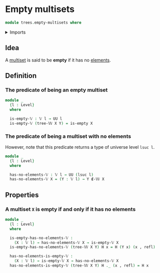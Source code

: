 # Empty multisets

```agda
module trees.empty-multisets where
```

<details><summary>Imports</summary>

```agda
open import foundation.dependent-pair-types
open import foundation.empty-types
open import foundation.identity-types
open import foundation.universe-levels

open import trees.elementhood-relation-w-types
open import trees.multisets
open import trees.w-types
```

</details>

## Idea

A [multiset](trees.multisets.md) is said to be **empty** if it has no
[elements](trees.elementhood-relation-w-types.md).

## Definition

### The predicate of being an empty multiset

```agda
module _
  {l : Level}
  where

  is-empty-𝕍 : 𝕍 l → UU l
  is-empty-𝕍 (tree-𝕎 X Y) = is-empty X
```

### The predicate of being a multiset with no elements

However, note that this predicate returns a type of universe level `lsuc l`.

```agda
module _
  {l : Level}
  where

  has-no-elements-𝕍 : 𝕍 l → UU (lsuc l)
  has-no-elements-𝕍 X = (Y : 𝕍 l) → Y ∉-𝕎 X
```

## Properties

### A multiset `X` is empty if and only if it has no elements

```agda
module _
  {l : Level}
  where

  is-empty-has-no-elements-𝕍 :
    (X : 𝕍 l) → has-no-elements-𝕍 X → is-empty-𝕍 X
  is-empty-has-no-elements-𝕍 (tree-𝕎 X Y) H x = H (Y x) (x , refl)

  has-no-elements-is-empty-𝕍 :
    (X : 𝕍 l) → is-empty-𝕍 X → has-no-elements-𝕍 X
  has-no-elements-is-empty-𝕍 (tree-𝕎 X Y) H ._ (x , refl) = H x
```
